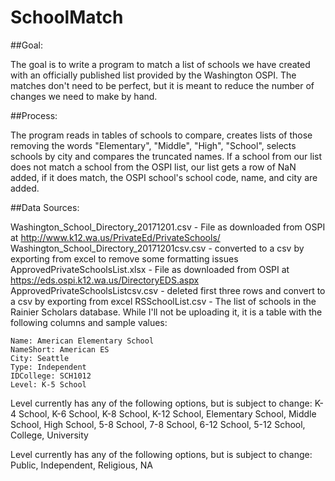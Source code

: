 # SchoolMatch

##Goal:

The goal is to write a program to match a list of schools we have created with an officially published list provided by the Washington OSPI. The matches don't need to be perfect, but it is meant to reduce the number of changes we need to make by hand.

##Process:

The program reads in tables of schools to compare, creates lists of those removing the words "Elementary", "Middle", "High", "School", selects schools by city and compares the truncated names. If a school from our list does not match a school from the OSPI list, our list gets a row of NaN added, if it does match, the OSPI school's school code, name, and city are added. 

##Data Sources:

Washington_School_Directory_20171201.csv - File as downloaded from OSPI at http://www.k12.wa.us/PrivateEd/PrivateSchools/ 
Washington_School_Directory_20171201csv.csv - converted to a csv by exporting from excel to remove some formatting issues
ApprovedPrivateSchoolsList.xlsx - File as downloaded from OSPI at https://eds.ospi.k12.wa.us/DirectoryEDS.aspx 
ApprovedPrivateSchoolsListcsv.csv - deleted first three rows and convert to a csv by exporting from excel
RSSchoolList.csv - The list of schools in the Rainier Scholars database. While I'll not be uploading it, it is a table with the following columns and sample values: 
```
Name: American Elementary School
NameShort: American ES
City: Seattle
Type: Independent
IDCollege: SCH1012
Level: K-5 School
```

Level currently has any of the following options, but is subject to change: K-4 School, K-6 School, K-8 School, K-12 School, Elementary School, Middle School, High School, 5-8 School, 7-8 School, 6-12 School, 5-12 School, College, University

Level currently has any of the following options, but is subject to change: Public, Independent, Religious, NA
